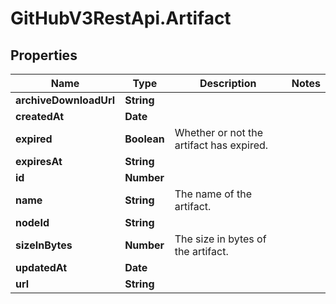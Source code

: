 # GitHubV3RestApi.Artifact

## Properties

Name | Type | Description | Notes
------------ | ------------- | ------------- | -------------
**archiveDownloadUrl** | **String** |  | 
**createdAt** | **Date** |  | 
**expired** | **Boolean** | Whether or not the artifact has expired. | 
**expiresAt** | **String** |  | 
**id** | **Number** |  | 
**name** | **String** | The name of the artifact. | 
**nodeId** | **String** |  | 
**sizeInBytes** | **Number** | The size in bytes of the artifact. | 
**updatedAt** | **Date** |  | 
**url** | **String** |  | 


